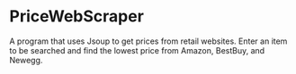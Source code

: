# PriceWebScraper
A program that uses Jsoup to get prices from retail websites.
Enter an item to be searched and find the lowest price from Amazon, BestBuy, and Newegg.
